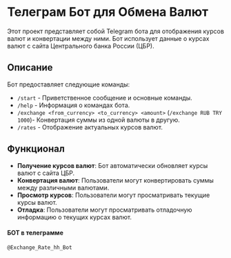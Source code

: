 # Телеграм Бот для Обмена Валют

Этот проект представляет собой Telegram бота для отображения курсов валют и конвертации между ними. Бот использует данные о курсах валют с сайта Центрального банка России (ЦБР).

## Описание

Бот предоставляет следующие команды:
- `/start` - Приветственное сообщение и основные команды.
- `/help` - Информация о командах бота.
- `/exchange <from_currency> <to_currency> <amount>` (`/exchange RUB TRY 1000`)- Конвертация суммы из одной валюты в другую.
- `/rates` - Отображение актуальных курсов валют.

## Функционал

- **Получение курсов валют**: Бот автоматически обновляет курсы валют с сайта ЦБР.
- **Конвертация валют**: Пользователи могут конвертировать суммы между различными валютами.
- **Просмотр курсов**: Пользователи могут просматривать текущие курсы валют.
- **Отладка**: Пользователи могут просматривать отладочную информацию о текущих курсах валют.

#### БОТ в телеграмме
`@Exchange_Rate_hh_Bot`